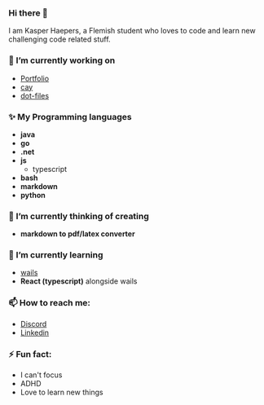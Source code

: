 ### Hi there 👋

I am Kasper Haepers, a Flemish student who loves to code and learn new challenging code related stuff.

### 🔭 I’m currently working on
- [Portfolio](https://github.com/Hyppothalamus/portfolio)
- [cay](https://github.com/yadiiiig/cay)
- [dot-files](https://github.com/Hyppothalamus/dot-files)

### ✨ My Programming languages
- **java**
- **go**
- **.net**
- **js**
    - typescript
- **bash**
- **markdown**
- **python**

### 🤔 I’m currently thinking of creating
- **markdown to pdf/latex converter**

### 🌱 I’m currently learning
- [wails](https://wails.io/)
- **React (typescript)** alongside wails

### 📫 How to reach me:
- [Discord](https://dsc.bio/hyppo)
- [Linkedin](https://www.linkedin.com/in/kasper-haepers/)

### ⚡ Fun fact:
- I can't focus
- ADHD
- Love to learn new things
<!--
**Hyppothalamus/Hyppothalamus** is a ✨ _special_ ✨ repository because its `README.md` (this file) appears on your GitHub profile.

Here are some ideas to get you started:

- 🔭 I’m currently working on ...
- 🌱 I’m currently learning ...
- 👯 I’m looking to collaborate on ...
- 🤔 I’m looking for help with ...
- 💬 Ask me about ...
- 📫 How to reach me: ...
- 😄 Pronouns: ...
- ⚡ Fun fact: ...
-->
